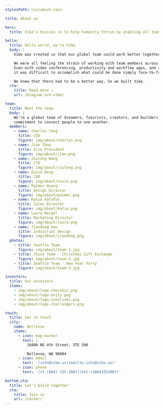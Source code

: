 ```yaml
---
stylesPath: css/about.sass

title: About us

hero:
  title: Vibe’s mission is to help humanity thrive by enabling all teams to work together effortlessly

hello:
  title: Hello world, we’re Vibe.
  body: |
    Vibe was created so that our global team could work better together. 

    We were all feeling the strain of working with team members across different locations.
    Even with video conferencing, productivity and workflow apps, and a commitment to a distributed team,
    it was difficult to accomplish what could be done simply face-to-face. We still felt disconnected.

    We knew that there had to be a better way. So we built Vibe. 
  cta:
    title: Read more →
    url: /blog/we-are-vibe/

team:
  title: Meet the team
  body: |
    We’re a global team of dreamers, futurists, creators, and builders, all united by a shared
    commitment to connect people to one another.
  members:
    - name: Charles Yang
      title: CEO
      figure: img/about/charles.png
    - name: Jian Zhao
      title: Vice President
      figure: img/about/jian.png
    - name: Jiulong Wang
      title: CTO
      figure: img/about/jiulong.png
    - name: Susie Deng
      title: COO
      figure: img/about/susie.png
    - name: Palmer Huang
      title: Design Director
      figure: img/about/palmer.png
    - name: Katie Kalafus
      title: Sales Director
      figure: img/about/katie.png
    - name: Laura Reigel
      title: Marketing Director
      figure: img/about/laura.png
    - name: Jiandong Hao
      title: Industrial Design
      figure: img/about/jiandong.png
  photos:
    - title: Seattle Team
      figure: img/about/team-1.jpg
    - title: China Team - Christmas Gift Exchange
      figure: img/about/team-2.jpg
    - title: Seattle Team - New Year Party
      figure: img/about/team-3.jpg

investors:
  title: Our investors
  items:
    - img/about/logo-cherubic.png
    - img/about/logo-unity.png
    - img/about/logo-innolinks.png
    - img/about/logo-challengers.png

touch:
  title: Get in touch
  city:
    name: Bellevue
    items:
      - icon: map-marker
        text: |
          10400 NE 4th Street, STE 500

          Bellevue, WA 98004
      - icon: email
        text: '[info@vibe.us](mailto:info@vibe.us)'
      - icon: phone
        text: '[+1 (864) 335-2007](tel:+18643352007)'

bottom_cta:
  title: Let’s build together
  cta:
    title: Join us
    url: /career/
---
```

